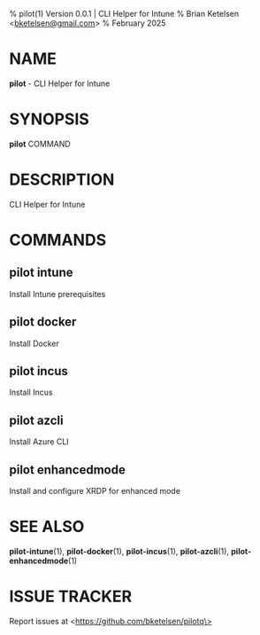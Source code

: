 % pilot(1) Version 0.0.1 | CLI Helper for Intune
% Brian Ketelsen \<bketelsen@gmail.com\>
% February 2025

NAME
==================================================

**pilot** - CLI Helper for Intune

SYNOPSIS
==================================================

**pilot** COMMAND

DESCRIPTION
==================================================

CLI Helper for Intune


COMMANDS
==================================================

pilot intune
--------------------------------------------------

Install Intune prerequisites

pilot docker
--------------------------------------------------

Install Docker

pilot incus
--------------------------------------------------

Install Incus

pilot azcli
--------------------------------------------------

Install Azure CLI

pilot enhancedmode
--------------------------------------------------

Install and configure XRDP for enhanced mode


SEE ALSO
==================================================

**pilot-intune**(1), **pilot-docker**(1), **pilot-incus**(1), **pilot-azcli**(1), **pilot-enhancedmode**(1)

# ISSUE TRACKER

Report issues at \<https://github.com/bketelsen/pilotq\>
